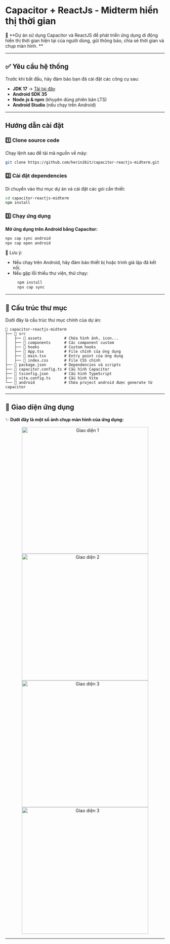 #  Capacitor + ReactJs - Midterm hiển thị thời gian

📱 **Dự án sử dụng Capacitor và ReactJS để phát triển ứng dụng di động hiển thị thời gian hiện tại của người dùng, gửi thông báo, chia sẻ thời gian và chụp màn hình.  **

---
## ✅ Yêu cầu hệ thống
Trước khi bắt đầu, hãy đảm bảo bạn đã cài đặt các công cụ sau:

-  **JDK 17** → [Tải tại đây](https://www.oracle.com/java/technologies/javase/jdk17-archive-downloads.html)
-  **Android SDK 35**
-  **Node.js & npm** (khuyên dùng phiên bản LTS)
-  **Android Studio** (nếu chạy trên Android)

---
##  Hướng dẫn cài đặt

### 1️⃣ Clone source code
Chạy lệnh sau để tải mã nguồn về máy:

```bash
git clone https://github.com/herin26it/capacitor-reactjs-midterm.git
```
### 2️⃣ Cài đặt dependencies  
Di chuyển vào thư mục dự án và cài đặt các gói cần thiết:
```bash
cd capacitor-reactjs-midterm
npm install
```
### 3️⃣  Chạy ứng dụng

 **Mở ứng dụng trên Android bằng Capacitor:**

```bash
npx cap sync android
npx cap open android
```
🔹 Lưu ý:
- Nếu chạy trên Android, hãy đảm bảo thiết bị hoặc trình giả lập đã kết nối.
- Nếu gặp lỗi thiếu thư viện, thử chạy:
  ```bash
    npm install 
    npx cap sync
    ```
---

## 📁 Cấu trúc thư mục

Dưới đây là cấu trúc thư mục chính của dự án:

```
📂 capacitor-reactjs-midterm
├── 📁 src
│   ├── 📁 assets          # Chứa hình ảnh, icon...
│   ├── 📁 components      # Các component custom
│   ├── 📁 hooks           # Custom hooks
│   ├── 📄 App.tsx         # File chính của ứng dụng
│   ├── 📄 main.tsx        # Entry point của ứng dụng
│   ├── 📄 index.css       # File CSS chính
├── 📄 package.json        # Dependencies và scripts
├── 📄 capacitor.config.ts # Cấu hình Capacitor
├── 📄 tsconfig.json       # Cấu hình TypeScript
├── 📄 vite.config.ts      # Cấu hình Vite
└── 📁 android             # Chứa project android được generate từ capacitor
```
---
## 🎨 Giao diện ứng dụng  

✨ **Dưới đây là một số ảnh chụp màn hình của ứng dụng:**  

<p align="center">
  <img src="src/assets/giaodien.jpg" alt="Giao diện 1" width="400">
  <img src="src/assets/giaodien2.jpg" alt="Giao diện 2" width="400">
  <img src="src/assets/giaodien3.jpg" alt="Giao diện 3" width="400">
  <img src="src/assets/giaodien4.jpg" alt="Giao diện 3" width="400">
</p>

---
